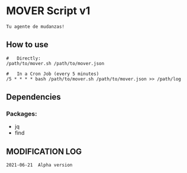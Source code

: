 #       MOVER Script v1
    Tu agente de mudanzas!

##	How to use
~~~
#   Directly:
/path/to/mover.sh /path/to/mover.json

#   In a Cron Job (every 5 minutes)
/5 * * * * bash /path/to/mover.sh /path/to/mover.json >> /path/log
~~~
##	Dependencies
### Packages:
* jq
* find

##	MODIFICATION LOG
    2021-06-21  Alpha version